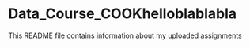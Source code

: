 # Data_Course_COOKhelloblablabla
This README file contains information about my uploaded assignments
